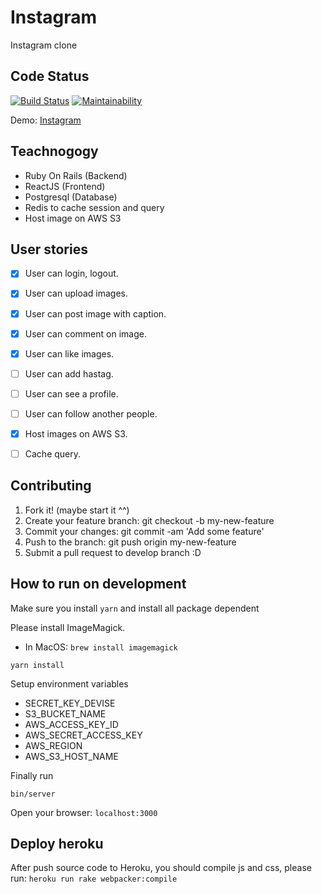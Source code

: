 # Instagram

Instagram clone

## Code Status

[![Build Status](https://travis-ci.org/kensupermen/instagram.svg?branch=master)](https://travis-ci.org/kensupermen/instagram)
[![Maintainability](https://api.codeclimate.com/v1/badges/c997c6ac01d5f223698c/maintainability)](https://codeclimate.com/github/kensupermen/instagram/maintainability)

Demo: [Instagram](https://instagramclone2908.herokuapp.com/)

## Teachnogogy

- Ruby On Rails (Backend)
- ReactJS (Frontend)
- Postgresql (Database)
- Redis to cache session and query
- Host image on AWS S3

## User stories

* [x] User can login, logout.
* [x] User can upload images.
* [x] User can post image with caption.
* [x] User can comment on image.
* [x] User can like images.
* [ ] User can add hastag.
* [ ] User can see a profile.
* [ ] User can follow another people.
* [x] Host images on AWS S3.
* [ ] Cache query.


## Contributing

1. Fork it! (maybe start it ^^)
2. Create your feature branch: git checkout -b my-new-feature
3. Commit your changes: git commit -am 'Add some feature'
4. Push to the branch: git push origin my-new-feature
5. Submit a pull request to develop branch :D

## How to run on development

Make sure you install `yarn` and install all package dependent

Please install ImageMagick.
 - In MacOS: `brew install imagemagick`

```
yarn install
```

Setup environment variables
 - SECRET_KEY_DEVISE
 - S3_BUCKET_NAME
 - AWS_ACCESS_KEY_ID
 - AWS_SECRET_ACCESS_KEY
 - AWS_REGION
 - AWS_S3_HOST_NAME

Finally run 
```
bin/server
```

Open your browser: `localhost:3000`

## Deploy heroku
After push source code to Heroku, you should compile js and css, please run:
`heroku run rake webpacker:compile`
